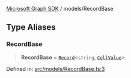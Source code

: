 [Microsoft Graph SDK](../README.md) / models/RecordBase

## Type Aliases

### RecordBase

> **RecordBase** = [`Record`](https://www.typescriptlang.org/docs/handbook/utility-types.html#recordkeys-type)\<`string`, [`CellValue`](CellValue.md#cellvalue)\>

Defined in: [src/models/RecordBase.ts:3](https://github.com/Future-Secure-AI/microsoft-graph/blob/main/src/models/RecordBase.ts#L3)
